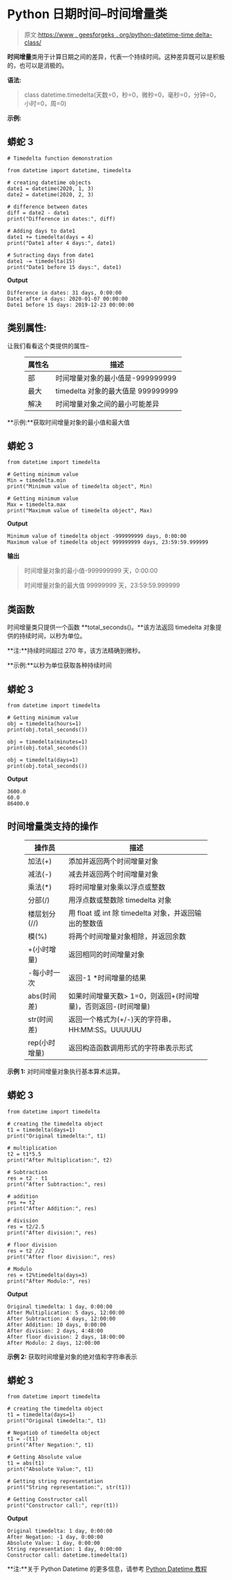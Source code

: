 # Python 日期时间–时间增量类

> 原文:[https://www . geesforgeks . org/python-datetime-time delta-class/](https://www.geeksforgeeks.org/python-datetime-timedelta-class/)

**时间增量**类用于计算日期之间的差异，代表一个持续时间。这种差异既可以是积极的，也可以是消极的。

**语法:**

> class datetime.timedelta(天数=0，秒=0，微秒=0，毫秒=0，分钟=0，小时=0，周=0)

**示例:**

## 蟒蛇 3

```
# Timedelta function demonstration

from datetime import datetime, timedelta

# creating datetime objects
date1 = datetime(2020, 1, 3)
date2 = datetime(2020, 2, 3)

# difference between dates
diff = date2 - date1
print("Difference in dates:", diff)

# Adding days to date1
date1 += timedelta(days = 4)
print("Date1 after 4 days:", date1)

# Sutracting days from date1
date1 -= timedelta(15)
print("Date1 before 15 days:", date1)
```

**Output**

```
Difference in dates: 31 days, 0:00:00
Date1 after 4 days: 2020-01-07 00:00:00
Date1 before 15 days: 2019-12-23 00:00:00
```

## 类别属性:

让我们看看这个类提供的属性–

<figure class="table">

| 属性名 | 描述 |
| --- | --- |
| 部 | 时间增量对象的最小值是-999999999 |
| 最大 | timedelta 对象的最大值是 999999999 |
| 解决 | 时间增量对象之间的最小可能差异 |

</figure>

**示例:**获取时间增量对象的最小值和最大值

## 蟒蛇 3

```
from datetime import timedelta

# Getting minimum value
Min = timedelta.min
print("Minimum value of timedelta object", Min)

# Getting minimum value
Max = timedelta.max
print("Maximum value of timedelta object", Max)
```

**Output**

```
Minimum value of timedelta object -999999999 days, 0:00:00
Maximum value of timedelta object 999999999 days, 23:59:59.999999
```

**输出**

> 时间增量对象的最小值-999999999 天，0:00:00
> 
> 时间增量对象的最大值 99999999 天，23:59:59.999999

## 类函数

时间增量类只提供一个函数 **total_seconds()。**该方法返回 timedelta 对象提供的持续时间，以秒为单位。

**注:**持续时间超过 270 年，该方法精确到微秒。

**示例:**以秒为单位获取各种持续时间

## 蟒蛇 3

```
from datetime import timedelta

# Getting minimum value
obj = timedelta(hours=1)
print(obj.total_seconds())

obj = timedelta(minutes=1)
print(obj.total_seconds())

obj = timedelta(days=1)
print(obj.total_seconds())
```

**Output**

```
3600.0
60.0
86400.0
```

## 时间增量类支持的操作

<figure class="table">

| 操作员 | 描述 |
| --- | --- |
| 加法(+) | 添加并返回两个时间增量对象 |
| 减法(-) | 减去并返回两个时间增量对象 |
| 乘法(*) | 将时间增量对象乘以浮点或整数 |
| 分部(/) | 用浮点数或整数除 timedelta 对象 |
| 楼层划分(//) | 用 float 或 int 除 timedelta 对象，并返回输出的整数值 |
| 模(%) | 将两个时间增量对象相除，并返回余数 |
| +(小时增量) | 返回相同的时间增量对象 |
| -每小时一次 | 返回-1 *时间增量的结果 |
| abs(时间差) | 如果时间增量天数> 1=0，则返回+(时间增量)，否则返回-(时间增量) |
| str(时间差) | 返回一个格式为(+/-)天的字符串，HH:MM:SS。UUUUUU |
| rep(小时增量) | 返回构造函数调用形式的字符串表示形式 |

</figure>

**示例 1:** 对时间增量对象执行基本算术运算。

## 蟒蛇 3

```
from datetime import timedelta

# creating the timedelta object
t1 = timedelta(days=1)
print("Original timedelta:", t1)

# multiplication
t2 = t1*5.5
print("After Multiplication:", t2)

# Subtraction
res = t2 - t1
print("After Subtraction:", res)

# addition
res += t2
print("After Addition:", res)

# division
res = t2/2.5
print("After division:", res)

# floor division
res = t2 //2
print("After floor division:", res)

# Modulo
res = t2%timedelta(days=3)
print("After Modulo:", res)
```

**Output**

```
Original timedelta: 1 day, 0:00:00
After Multiplication: 5 days, 12:00:00
After Subtraction: 4 days, 12:00:00
After Addition: 10 days, 0:00:00
After division: 2 days, 4:48:00
After floor division: 2 days, 18:00:00
After Modulo: 2 days, 12:00:00
```

**示例 2:** 获取时间增量对象的绝对值和字符串表示

## 蟒蛇 3

```
from datetime import timedelta

# creating the timedelta object
t1 = timedelta(days=1)
print("Original timedelta:", t1)

# Negatiob of timedelta object
t1 = -(t1)
print("After Negation:", t1)

# Getting Absolute value
t1 = abs(t1)
print("Absolute Value:", t1)

# Getting string representation
print("String representation:", str(t1))

# Getting Constructor call
print("Constructor call:", repr(t1))
```

**Output**

```
Original timedelta: 1 day, 0:00:00
After Negation: -1 day, 0:00:00
Absolute Value: 1 day, 0:00:00
String representation: 1 day, 0:00:00
Constructor call: datetime.timedelta(1)
```

**注:**关于 Python Datetime 的更多信息，请参考 [Python Datetime 教程](https://www.geeksforgeeks.org/python-datetime-module/)